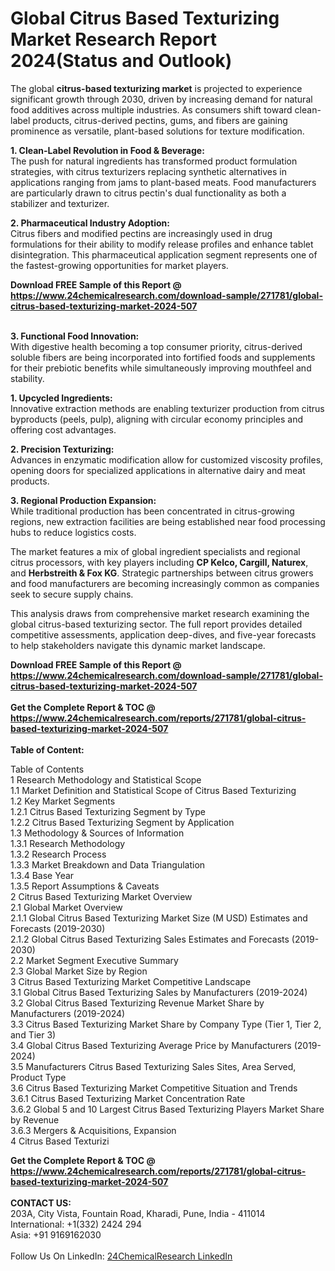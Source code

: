 <h1>Global Citrus Based Texturizing Market Research Report 2024(Status and Outlook)</h1><p>The global <strong>citrus-based texturizing market</strong> is projected to experience significant growth through 2030, driven by increasing demand for natural food additives across multiple industries. As consumers shift toward clean-label products, citrus-derived pectins, gums, and fibers are gaining prominence as versatile, plant-based solutions for texture modification.</p><p><strong>1. Clean-Label Revolution in Food &amp; Beverage:</strong><br>
The push for natural ingredients has transformed product formulation strategies, with citrus texturizers replacing synthetic alternatives in applications ranging from jams to plant-based meats. Food manufacturers are particularly drawn to citrus pectin's dual functionality as both a stabilizer and texturizer.</p><p><strong>2. Pharmaceutical Industry Adoption:</strong><br>
Citrus fibers and modified pectins are increasingly used in drug formulations for their ability to modify release profiles and enhance tablet disintegration. This pharmaceutical application segment represents one of the fastest-growing opportunities for market players.</p><div><b>Download FREE Sample of this Report @ 
            <a href="https://www.24chemicalresearch.com/download-sample/271781/global-citrus-based-texturizing-market-2024-507">
            https://www.24chemicalresearch.com/download-sample/271781/global-citrus-based-texturizing-market-2024-507</a></b></div><br><p><strong>3. Functional Food Innovation:</strong><br>
With digestive health becoming a top consumer priority, citrus-derived soluble fibers are being incorporated into fortified foods and supplements for their prebiotic benefits while simultaneously improving mouthfeel and stability.</p><p><strong>1. Upcycled Ingredients:</strong><br>
Innovative extraction methods are enabling texturizer production from citrus byproducts (peels, pulp), aligning with circular economy principles and offering cost advantages.</p><p><strong>2. Precision Texturizing:</strong><br>
Advances in enzymatic modification allow for customized viscosity profiles, opening doors for specialized applications in alternative dairy and meat products.</p><p><strong>3. Regional Production Expansion:</strong><br>
While traditional production has been concentrated in citrus-growing regions, new extraction facilities are being established near food processing hubs to reduce logistics costs.</p><p>The market features a mix of global ingredient specialists and regional citrus processors, with key players including <strong>CP Kelco, Cargill, Naturex</strong>, and <strong>Herbstreith &amp; Fox KG</strong>. Strategic partnerships between citrus growers and food manufacturers are becoming increasingly common as companies seek to secure supply chains.</p><p>This analysis draws from comprehensive market research examining the global citrus-based texturizing sector. The full report provides detailed competitive assessments, application deep-dives, and five-year forecasts to help stakeholders navigate this dynamic market landscape.</p><div><b>Download FREE Sample of this Report @ 
            <a href="https://www.24chemicalresearch.com/download-sample/271781/global-citrus-based-texturizing-market-2024-507">
            https://www.24chemicalresearch.com/download-sample/271781/global-citrus-based-texturizing-market-2024-507</a></b></div><br><div><b>Get the Complete Report & TOC @ 
            <a href="https://www.24chemicalresearch.com/reports/271781/global-citrus-based-texturizing-market-2024-507">
            https://www.24chemicalresearch.com/reports/271781/global-citrus-based-texturizing-market-2024-507</a></b></div><br>
            <b>Table of Content:</b><p>Table of Contents<br />
1 Research Methodology and Statistical Scope<br />
1.1 Market Definition and Statistical Scope of Citrus Based Texturizing<br />
1.2 Key Market Segments<br />
1.2.1 Citrus Based Texturizing Segment by Type<br />
1.2.2 Citrus Based Texturizing Segment by Application<br />
1.3 Methodology & Sources of Information<br />
1.3.1 Research Methodology<br />
1.3.2 Research Process<br />
1.3.3 Market Breakdown and Data Triangulation<br />
1.3.4 Base Year<br />
1.3.5 Report Assumptions & Caveats<br />
2 Citrus Based Texturizing Market Overview<br />
2.1 Global Market Overview<br />
2.1.1 Global Citrus Based Texturizing Market Size (M USD) Estimates and Forecasts (2019-2030)<br />
2.1.2 Global Citrus Based Texturizing Sales Estimates and Forecasts (2019-2030)<br />
2.2 Market Segment Executive Summary<br />
2.3 Global Market Size by Region<br />
3 Citrus Based Texturizing Market Competitive Landscape<br />
3.1 Global Citrus Based Texturizing Sales by Manufacturers (2019-2024)<br />
3.2 Global Citrus Based Texturizing Revenue Market Share by Manufacturers (2019-2024)<br />
3.3 Citrus Based Texturizing Market Share by Company Type (Tier 1, Tier 2, and Tier 3)<br />
3.4 Global Citrus Based Texturizing Average Price by Manufacturers (2019-2024)<br />
3.5 Manufacturers Citrus Based Texturizing Sales Sites, Area Served, Product Type<br />
3.6 Citrus Based Texturizing Market Competitive Situation and Trends<br />
3.6.1 Citrus Based Texturizing Market Concentration Rate<br />
3.6.2 Global 5 and 10 Largest Citrus Based Texturizing Players Market Share by Revenue<br />
3.6.3 Mergers & Acquisitions, Expansion<br />
4 Citrus Based Texturizi</p><div><b>Get the Complete Report & TOC @ 
            <a href="https://www.24chemicalresearch.com/reports/271781/global-citrus-based-texturizing-market-2024-507">
            https://www.24chemicalresearch.com/reports/271781/global-citrus-based-texturizing-market-2024-507</a></b></div><br><b>CONTACT US:</b><br>
            203A, City Vista, Fountain Road, Kharadi, Pune, India - 411014<br>
            International: +1(332) 2424 294<br>
            Asia: +91 9169162030 <br><br>
            Follow Us On LinkedIn: <a href="https://www.linkedin.com/company/24chemicalresearch/">24ChemicalResearch LinkedIn</a>